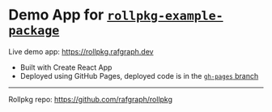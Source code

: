 # Demo App for [`rollpkg-example-package`](https://github.com/rafgraph/rollpkg-example-package)

Live demo app: https://rollpkg.rafgraph.dev

- Built with Create React App
- Deployed using GitHub Pages, deployed code is in the [`gh-pages` branch](https://github.com/rafgraph/rollpkg-example-package/tree/gh-pages)

---

Rollpkg repo: https://github.com/rafgraph/rollpkg
